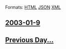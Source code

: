 
Formats: [HTML](2003/01/9/index.html)  [JSON](2003/01/9/index.json)  [XML](2003/01/9/index.xml)  

## [2003-01-9](/news/2003/01/9/index.md)

## [Previous Day...](/news/2003/01/8/index.md)


